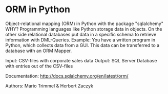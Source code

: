 # ORM in Python

Object-relational mapping (ORM) in Python with the package "sqlalchemy"
WHY?
Programming languages like Python storage data in objects. On the other side relational databases put data in a specific schema to retrieve information with DML-Queries.
Example: You have a written program in Python, which collects data from a GUI. This data can be transferred to a database with an ORM Mapper.

Input: CSV-files with corporate sales data
Output: SQL Server Database with entries out of the CSV-files

Documentation:
http://docs.sqlalchemy.org/en/latest/orm/

Authors: Mario Trimmel & Herbert Zaczyk
